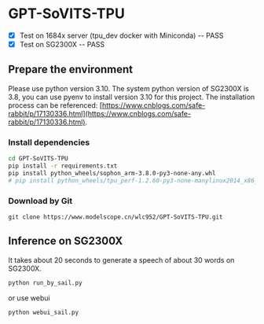 # GPT-SoVITS-TPU

- [x] Test on 1684x server (tpu_dev docker with Miniconda) -- PASS
- [x] Test on SG2300X -- PASS
  
## Prepare the environment

Please use python version 3.10. The system python version of SG2300X is 3.8, you can use pyenv to install version 3.10 for this project. The installation process can be referenced: [https://www.cnblogs.com/safe-rabbit/p/17130336.html](https://www.cnblogs.com/safe-rabbit/p/17130336.html).

### Install dependencies

```bash
cd GPT-SoVITS-TPU
pip install -r requirements.txt
pip install python_wheels/sophon_arm-3.8.0-py3-none-any.whl
# pip install python_wheels/tpu_perf-1.2.60-py3-none-manylinux2014_x86_64.whl
```

### Download by Git

```
git clone https://www.modelscope.cn/wlc952/GPT-SoVITS-TPU.git
```

## Inference on SG2300X

It takes about 20 seconds to generate a speech of about 30 words on SG2300X.

```bash
python run_by_sail.py
```

or use webui

```bash
python webui_sail.py
```